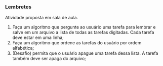 ### Lembretes
Atividade proposta em sala de aula.

1. Faça um algoritmo que pergunte ao usuário uma tarefa para lembrar e
salve em um arquivo a lista de todas as tarefas digitadas. Cada tarefa deve
estar em uma linha;
2. Faça um algoritmo que ordene as tarefas do usuário por ordem alfabética;
3. (Desafio) permita que o usuário apague uma tarefa dessa lista. A tarefa
também deve ser apaga do arquivo;
